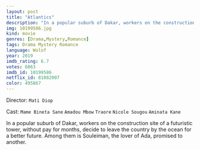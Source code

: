 ```yaml
---
layout: post
title: "Atlantics"
description: "In a popular suburb of Dakar, workers on the construction site of a futuristic tower, without pay for months, decide to leave the country by the ocean for a better future. Among them is Souleiman, the lover of Ada, promised to another..."
img: 10199586.jpg
kind: movie
genres: [Drama,Mystery,Romance]
tags: Drama Mystery Romance 
language: Wolof
year: 2019
imdb_rating: 6.7
votes: 6863
imdb_id: 10199586
netflix_id: 81082007
color: 495867
---
```

Director: `Mati Diop`  

Cast: `Mame Bineta Sane` `Amadou Mbow` `Traore` `Nicole Sougou` `Aminata Kane` 

In a popular suburb of Dakar, workers on the construction site of a futuristic tower, without pay for months, decide to leave the country by the ocean for a better future. Among them is Souleiman, the lover of Ada, promised to another.
